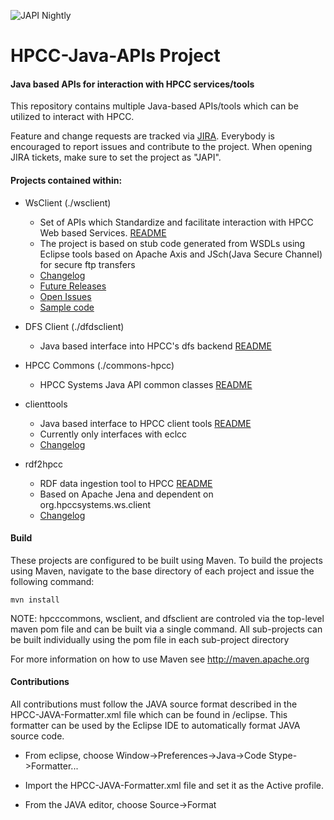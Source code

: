 ![JAPI Nightly](https://github.com/hpcc-systems/HPCC-JAPIs/workflows/JAPI%20Nightly/badge.svg?branch=candidate-7.6.x)

HPCC-Java-APIs Project
=======================

#### Java based APIs for interaction with HPCC services/tools

This repository contains multiple Java-based APIs/tools which can be utilized to interact with HPCC.

Feature and change requests are tracked via [JIRA](https://track.hpccsystems.com/secure/Dashboard.jspa).
Everybody is encouraged to report issues and contribute to the project. When opening JIRA tickets, make sure to set the project as "JAPI".

#### Projects contained within:
- WsClient (./wsclient)
  - Set of APIs which Standardize and facilitate interaction with HPCC Web based Services. [README](https://github.com/hpcc-systems/HPCC-JAPIs/blob/master/wsclient/README.md)
  - The project is based on stub code generated from WSDLs using Eclipse tools based on Apache Axis and JSch(Java Secure Channel) for secure ftp transfers
  - [Changelog](https://github.com/hpcc-systems/HPCC-JAPIs/blob/master/wsclient/README.md#changelog)
  - [Future Releases](https://github.com/hpcc-systems/HPCC-JAPIs/blob/master/wsclient/README.md#future-releases)
  - [Open Issues](https://track.hpccsystems.com/issues/?jql=project%20%3D%20JAPI%20AND%20status%20%3D%20Open)
  - [Sample code](https://github.com/hpcc-systems/HPCC-JAPIs/blob/master/wsclient/src/test/java/org/hpccsystems/ws/client/platform/test/PlatformTester.java)

- DFS Client (./dfdsclient)
  - Java based interface into HPCC's dfs backend [README](https://github.com/hpcc-systems/HPCC-JAPIs/tree/master/dfsclient/README.md)

- HPCC Commons (./commons-hpcc)
  - HPCC Systems Java API common classes [README](https://github.com/hpcc-systems/HPCC-JAPIs/blob/master/commons-hpcc/README.md)

- clienttools
  - Java based interface to HPCC client tools [README](https://github.com/hpcc-systems/HPCC-JAPIs/blob/master/clienttools/README.md)
  - Currently only interfaces with eclcc
  - [Changelog](https://github.com/hpcc-systems/HPCC-JAPIs/blob/master/clienttools/README.md#changelog)

- rdf2hpcc
  - RDF data ingestion tool to HPCC [README](https://github.com/hpcc-systems/HPCC-JAPIs/blob/master/rdf2hpcc/README.md)
  - Based on Apache Jena and dependent on org.hpccsystems.ws.client
  - [Changelog](https://github.com/hpcc-systems/HPCC-JAPIs/blob/master/rdf2hpcc/README.md#changelog)

#### Build
These projects are configured to be built using Maven. To build the projects using Maven, navigate to the base directory of each project and issue the following command:

`mvn install`

NOTE: hpcccommons, wsclient, and dfsclient are controled via the top-level maven pom file and can be built via a single command.
All sub-projects can be built individually using the pom file in each sub-project directory

For more information on how to use Maven see http://maven.apache.org

#### Contributions

All contributions must follow the JAVA source format described in the HPCC-JAVA-Formatter.xml file which can be found in /eclipse.
This formatter can be used by the Eclipse IDE to automatically format JAVA source code.

- From eclipse, choose Window->Preferences->Java->Code Stype->Formatter...

- Import the HPCC-JAVA-Formatter.xml file and set it as the Active profile.

- From the JAVA editor, choose Source->Format

